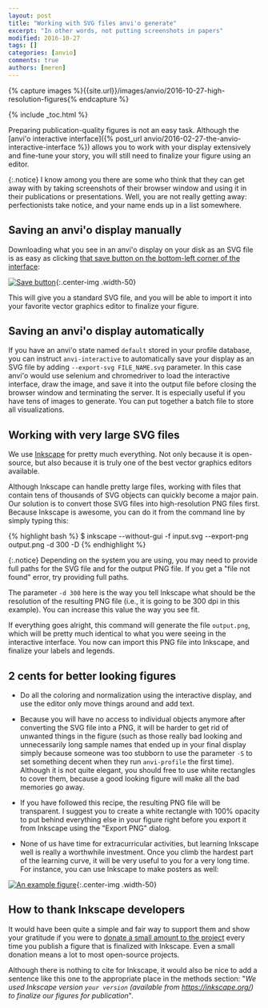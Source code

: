 ```yaml
---
layout: post
title: "Working with SVG files anvi'o generate"
excerpt: "In other words, not putting screenshots in papers"
modified: 2016-10-27
tags: []
categories: [anvio]
comments: true
authors: [meren]
---
```


{% capture images %}{{site.url}}/images/anvio/2016-10-27-high-resolution-figures{% endcapture %}

{% include _toc.html %}

Preparing publication-quality figures is not an easy task. Although the [anvi'o interactive interface]({% post_url anvio/2016-02-27-the-anvio-interactive-interface %}) allows you to work with your display extensively and fine-tune your story, you will still need to finalize your figure using an editor.

{:.notice}
I know among you there are some who think that they can get away with by taking screenshots of their browser window and using it in their publications or presentations. Well, you are not really getting away: perfectionists take notice, and your name ends up in a list somewhere.

## Saving an anvi'o display manually

Downloading what you see in an anvi'o display on your disk as an SVG file is as easy as clicking [that save button on the bottom-left corner of the interface](http://anvi-server.org/public/meren/demo):

[![Save button]({{images}}/save-button.png)]({{images}}/save-button.png){:.center-img .width-50}

This will give you a standard SVG file, and you will be able to import it into your favorite vector graphics editor to finalize your figure.

## Saving an anvi'o display automatically

If you have an anvi'o state named `default` stored in your profile database, you can instruct `anvi-interactive` to automatically save your display as an SVG file by adding `--export-svg FILE_NAME.svg` parameter. In this case anvi'o would use selenium and chromedriver to load the interactive interface, draw the image, and save it into the output file before closing the browser window and terminating the server. It is especially useful if you have tens of images to generate. You can put together a batch file to store all visualizations.


## Working with very large SVG files

We use [Inkscape](https://inkscape.org/en/) for pretty much everything. Not only because it is open-source, but also because it is truly one of the best vector graphics editors available.

Although Inkscape can handle pretty large files, working with files that contain tens of thousands of SVG objects can quickly become a major pain. Our solution is to convert those SVG files into high-resolution PNG files first. Because Inkscape is awesome, you can do it from the command line by simply typing this:

{% highlight bash %}
$ inkscape --without-gui -f input.svg --export-png output.png -d 300 -D
{% endhighlight %}

{:.notice}
Depending on the system you are using, you may need to provide full paths for the SVG file and for the output PNG file. If you get a "file not found" error, try providing full paths.

The parameter `-d 300` here is the way you tell Inkscape what should be the resolution of the resulting PNG file (i.e., it is going to be 300 dpi in this example). You can increase this value the way you see fit. 

If everything goes alright, this command will generate the file `output.png`, which will be pretty much identical to what you were seeing in the interactive interface. You now can import this PNG file into Inkscape, and finalize your labels and legends.

## 2 cents for better looking figures

* Do all the coloring and normalization using the interactive display, and use the editor only move things around and add text.

* Because you will have no access to individual objects anymore after converting the SVG file into a PNG, it will be harder to get rid of unwanted things in the figure (such as those really bad looking and unnecessarily long sample names that ended up in your final display simply because someone was too stubborn to use the parameter `-S` to set something decent when they run `anvi-profile` the first time). Although it is not quite elegant, you should free to use white rectangles to cover them, because a good looking figure will make all the bad memories go away.

* If you have followed this recipe, the resulting PNG file will be transparent. I suggest you to create a white rectangle with 100% opacity to put behind everything else in your figure right before you export it from Inkscape using the "Export PNG" dialog.

* None of us have time for extracurricular activities, but learning Inkscape well is really a worthwhile investment. Once you climb the hardest part of the learning curve, it will be very useful to you for a very long time. For instance, you can use Inkscape to make posters as well: 

[![An example figure]({{site.url}}/files/eren-isme-poster-72dpi.png)]({{site.url}}/files/eren-isme-poster-72dpi.png){:.center-img .width-50}

## How to thank Inkscape developers

It would have been quite a simple and fair way to support them and show your gratitude if you were to [donate a small amount to the project](https://inkscape.org/en/support-us/donate/) every time you publish a figure that is finalized with Inkscape. Even a small donation means a lot to most open-source projects.

Although there is nothing to cite for Inkscape, it would also be nice to add a sentence like this one to the appropriate place in the methods section: "*We used Inkscape version `your version` (available from https://inkscape.org/) to finalize our figures for publication*".
